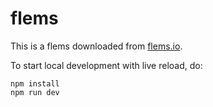 # flems

This is a flems downloaded from [flems.io](https://flems.io/#0=N4IgzgpgNhDGAuEAmIBcIB0sxhAGnFgCcB7KKNAbQAY8AOAZgwFYBdAgMwEsZdVLQAOwCGAWwhoQXQUggAPDAAt4oigVglBiLZIA8AQgAiAeQDCAFQCaABQCiAAmWqAfAB1Bup1DcfFEYUg+uvBc8DDOYGIADjAAtEQQYACu4roA9CFhEEFQ0gDWjgkcALyu4PAAnrxpYJUwWDhl9glQpeVViX4Q8E2VURBtiHLwadhgZUFpfgFBAEYkSBVBSFwAbvawUMI4bRpawtIQRBPunv6yRD729p4AjM4AgkQA7hCC9uYdROmK9+7XngATM4ABTwPwVDJ+UQASh+wP+NyizmELzedSOWBIonsaTS9lRry0XwAAgBzUQHKBYnF4+wAaluGAALLdASxqNQMLcAJyc3H4gAymiQmjw9gAqgBpdLI05Tc5HZZrDZbHZlGAcHogK43FbrTbbMBtKKkbgwE7va43RQMZzWM08CA-O2IgFyq3W+y2OT9IhcN6wZD2WRgLhkwRHezPUKKexRbbwewcJLkELieMkMMhTRgezSewAcSIwiiii4sBDiXD7yiSSIyWkZPsAFlDIl7PASJ2S4Js1xNPmtN3TNjRElBBXhDm+1WwxGMPY3Tc0h6vbpZpdl7o1177ABlCAQPJNoeIIh98tRewkKJREhEeAT0IBvMcB-2ZKicREG8ceyAtQgJMkunorru6T6rquj6qqRptLYSBJLA04DoIlrrrazjekhKEziuWGIjuurXKYqKRmSAattAUCDhKk6rEc2YVABQHULEgGAoCG5bmB1ihPAYCzPWZKKOK1gPDcm4ka2iZMX+9jtvO7zvr+ACSWhHMICBoXm26rjJPHQbu1wtlwSBILw8iSgxTGhCxgG3AwHHULcADsUm8V6woyGKkpSp5MkAELaX4tG-iQ-5PIJ9iAMgE9gAGKHPY0V5kZ+kQWkUFEbBhrqiAo6iP02iwK+GHWp4dr2IVxWBq+BGumBMFrDJAKKMyzh4oChjii2JD4UpNZ4j8HXLu6rXWg8oqzBA9hqeQSS1CWXZEOJij9Vm61RHggrhsopDYuKGmDRG4oPFqUa2BwHBwIJeAOhAogBgkY3gYZWUtdu2VgW1HV4g6G19E2w1TKNP1IhN1xTSQM32AAGj1B55N0sBifYABaEAxNI4oJSWP73aQXZRAGr2yu933rpTe6eH9aQMIYrYLNAwNpCNE3Ea9UNJF2pgPIjABK5aCCQ4pShAFSxPu63wOKpiHJS9jMoj+7I-AqOxBK232Az8b+loTbioK2xHLAPMhIIZJkwZ+nUwCdsVe1nVpADZL409lsg07ZMmXuAAS5gtoK9gAGTVfu+5nUQSHSKLrYPOYgoPEF4kVOCfkA0GOBNtbvuQZ9TUO79zvG5bSTCGSEBe2De4Q1z3qW7kYBxiCAByqGMTC4oAOrQM39htx3EBd4lCSCKjA8JVASToiPErR0kA+5E9iBINGD4npbeuRRWAbjxUMK5xTBcAh9qzQfosSxA3a+ChAWrVWQKTvFfkzfbo779Uq26+1DaLvJ8GAv4uB5mECGcuUBYilRCAALzeApcEs0JT7gJDITsfhvQSlQWvGM5B7AiyTAkAAjkkLgCRPz3j7A+ZuXBryqVQSxAAVjDG8d4HxPknCEDsBZEHJh5vWCAGAMrQTSJ-c8yoDRqmNGUf0oltTQVylI+wxQlwgB9H6PeQZyptQAGwTXUUcTREB9KKD0V9E+NNFDMAmqYFsEoTHWO3N7cGdJdbzWnktVCg5jazA+P4VGp4HjZ1qMILQAprbONrpzcG1xDzXk4uxB6kAtDpUEADVY5lZq3FQLcew4hhwNivJ2bsE4LhuwCOXRAilqwRk-E+WQWg8wFlvFpC2VsRBoMpNIeABxJxb2mKsFizwSALGbrePJoVDhEAqEI8G5NbYWIBNJcx58yZWMhvYQUyEuDVQSEPCJji5mRNrgKR+WgSwIGDCdSMv48QRJrjTX+1oABSoTWK3DoLEJJ6JUkJQnDpTQwZtgbE0PAC5q97DlLLBWbBOtGbyHLLMUIc4ayYnsADRht1xh9M2EkWQa8MnJGEFAew0BHrojfB+XW45IApDSAirgSKkxgATFncUJ4swFAlGpdwMYij40SOKTYe94CxA4NpU8tQOiQtIaGcUoS16mgWMhGc8RzgsWUhXWa9DpCxHWotbVwhNxThWmARcR8FmrKasswuizHaHJOSlFs6M5qCBFoMmB9ggqLUODgFKsAgxAOnA+A5HNjm1zpAlGiJBnjhLmaDDmTzrjPInHFaplZHJuVSQ8S5a9gUaG-M+PCul7AwACMmD8N0PYgKTBAKBY5TazRiNOVSOJwTTl5cCyAMBc3FPjKiEIpUExVILMyWIohQVxnkBo9EXBiX2GEmGSMfr8mmqvO4JV5ScT0JWJRHpJKQmPliEkKIZqLVNTPoZG1VM7VtQdScqUp5Q1rIeRG-ExZSzlkrNc11553h3PjeGiqSbZIsXig8JIzZHI6NSdc4MuqJ34ShV+ylv5ViogHItAkd5YizBNgSzJ3YyRiESLM0weyIV+2JbRV4bxYiIPEGvEQGZkMwoVQSANiQwAPnqvQsiMgKjuHI4tRQ5r4150vURSTVpmqSPgmUbtt1gxKsxQgcqngzFgUU72lTWKTGaZvVaqJ6z677mEDdA8rLjGAfvZhV9e46RkQvBASis0WzRvePRNYdlKinIStR1igF7mJo2ZJUcghGINi8SIElEpIDqU0kQcVQY+1KoybIIcuKwyMVheIUJTYUwku0lnPtiCSxRAqOKfqfgXggNmpFZo-i4xIVml2EFtR5XoZ4Eang9lxQ3VRDeX8tRwyUnFBksBDw1KxBgGvDQE5u2Sq47pWZUSbYXodqkwzYbbN7m7g+KASA8xBW6LR9CNmw32a9I58iLmqLufIHRWyDZ7J+YCwk4LPtQv2AAGoC1w-hvJBqUikt9IYwMs1SzY2LYOehvCnMUXu8DnEDX24znnX7GtD4WLtqTDwDxYLpwdl4bUbHCkwAVFEEir+TT3hwCzBUWoj1Vs03W+uaT65r0VSLjaK71o1J5nMOWPMftsQQAAPyfaObt67+IzIWSsnIGy3mXu+bpNB2I7ln1zJAwLRI-giCo2QOKfHi1Cer3lWg4QPN1oJDm+WQ7Y9ACYBHmeYJACi48cHtXIci8yk-9B2Br5hGXdDeUUSDR4z3iePkZ7nKo8rSLUXIRFL5czaMdgZk5DKmW6QiZn9cIHzC4L2kmBrvC1KiigHmOkDxcgpaClsWABQ6Q+VFO8XutQb6nISVtk5IUigjKTC31ElcixKJbyKQc6vXI8l77Xcwwhkb2GMJGdFFYnzkMcnQU5QvZpo7QvOws1Gjhgf8t31ydANz1z6iLVGpBxCoHRb0tpQ4vWN4KOx7u5Yql0l3-Yffmgh+x+0yaa0o5+Wu0elqIi1M+cVq7gREl818tgaC1gWqZyPSUy9gr88o78aQ8wiwkwXgPg+A4AZKAKfYkgbkbkOStwIAAAvngEICRpIA0LgOoKCuiJIF4PYMAIiO+FoLEGGHAo-rcNQFEHIAANygR0HwGCC-C8FWgaDhSP524SHuAyFyGAgKHXBKEPgqHIBqFWj8GiqvAl6P4ixECUhQCGEaHuC2jaEVoCHipPRQAVCP4YbEo2F2HMg8F8GgqCEYiP6hDEoViGHXDGGxCmFyLmEPhWFhETJECUSCD0a3ioDUDxGUiJG6rzDwBdiiBpFeHnZ2HMC+FWiZFJEpFRAFGIjlHZH9R5HVGCC2FyE6KlHhH+FCEQAiEJCiDxERHOE8BuEEj+ieGIhDCiqE59itqP4np+goSQDxG6FECoCqE1Ej51G5HYiNHNHXgOG1HJHEyNHXD7G4b1FbHpHqH-CyFYj7CYEOHXArAspbBDFuzmTxHXCvFID0aPTNqICxCoj+BgCoCvRlDTAXCOCKjHAgAgkgCaiEIl5lAwliJRiyLKBlDvGQr+hfGIBFRbB-FKHPxAn2C3AcC-iAikkYnEZVGsTiGFF2GQltGYnmT-F7KP5glHB0mCAYBwkOGfEsn+CP5wnxF4ZN5uwkClL1rKGNZICLFkB6HPDf4QCcnIlEC8lYn8nCCP4qmckYConwBqnMkAmanNAl6cmyEkHaYzh8AgAMAMA5J0D0GsB0FAA).

To start local development with live reload, do:

```
npm install
npm run dev
```